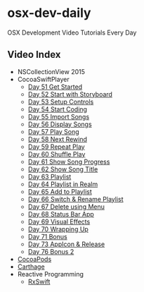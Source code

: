 # osx-dev-daily

OSX Development Video Tutorials Every Day

## Video Index

- NSCollectionView 2015
- CocoaSwiftPlayer
  - [Day 51 Get Started](https://github.com/harryworld/CocoaSwiftPlayer/archive/01_get_started.zip)
  - [Day 52 Start with Storyboard](https://github.com/harryworld/CocoaSwiftPlayer/archive/02_start_with_storyboard.zip)
  - [Day 53 Setup Controls](https://github.com/harryworld/CocoaSwiftPlayer/archive/03_setup_controls.zip)
  - [Day 54 Start Coding](https://github.com/harryworld/CocoaSwiftPlayer/archive/04_start_coding.zip)
  - [Day 55 Import Songs](https://github.com/harryworld/CocoaSwiftPlayer/archive/05_import_songs.zip)
  - [Day 56 Display Songs](https://github.com/harryworld/CocoaSwiftPlayer/archive/06_display_songs.zip)
  - [Day 57 Play Song](https://github.com/harryworld/CocoaSwiftPlayer/archive/07_play_song.zip)
  - [Day 58 Next Rewind](https://github.com/harryworld/CocoaSwiftPlayer/archive/08_next_rewind.zip)
  - [Day 59 Repeat Play](https://github.com/harryworld/CocoaSwiftPlayer/archive/09_repeat_play.zip)
  - [Day 60 Shuffle Play](https://github.com/harryworld/CocoaSwiftPlayer/archive/10_shuffle_play.zip)
  - [Day 61 Show Song Progress](https://github.com/harryworld/CocoaSwiftPlayer/archive/11_show_song_progress.zip)
  - [Day 62 Show Song Title](https://github.com/harryworld/CocoaSwiftPlayer/archive/12_show_song_title.zip)
  - [Day 63 Playlist](https://github.com/harryworld/CocoaSwiftPlayer/archive/13_playlist.zip)
  - [Day 64 Playlist in Realm](https://github.com/harryworld/CocoaSwiftPlayer/archive/14_playlist_in_realm.zip)
  - [Day 65 Add to Playlist](https://github.com/harryworld/CocoaSwiftPlayer/archive/15_add_to_playlist.zip)
  - [Day 66 Switch & Rename Playlist](https://github.com/harryworld/CocoaSwiftPlayer/archive/16_switch_rename_playlist.zip)
  - [Day 67 Delete using Menu](https://github.com/harryworld/CocoaSwiftPlayer/archive/17_delete_using_menu.zip)
  - [Day 68 Status Bar App](https://github.com/harryworld/CocoaSwiftPlayer/archive/18_status_bar_app.zip)
  - [Day 69 Visual Effects](https://github.com/harryworld/CocoaSwiftPlayer/archive/19_visual_effects.zip)
  - [Day 70 Wrapping Up](https://github.com/harryworld/CocoaSwiftPlayer/archive/20_wrapping_up.zip)
  - [Day 71 Bonus](https://github.com/harryworld/CocoaSwiftPlayer/archive/21_bonus.zip)
  - [Day 73 AppIcon & Release](https://github.com/harryworld/CocoaSwiftPlayer/archive/22_appicon.zip)
  - [Day 76 Bonus 2](https://github.com/harryworld/CocoaSwiftPlayer/archive/23_bonus_2.zip)
- [CocoaPods](https://github.com/harryworld/HNCalendarView)
- [Carthage](https://github.com/harryworld/CarthageDemo)
- Reactive Programming
  - [RxSwift](https://github.com/harryworld/RxSwiftMac)
